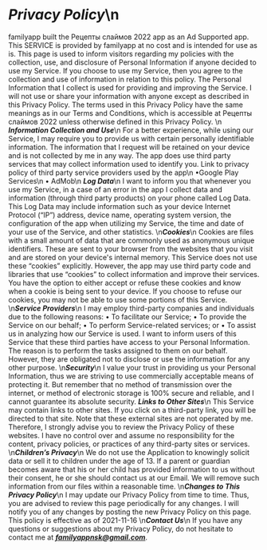 # <b><i>Privacy Policy</i></b>\n
familyapp built the Рецепты слаймов 2022 app as an Ad Supported app. This SERVICE is provided by familyapp at no cost and is intended for use as is.
This page is used to inform visitors regarding my policies with the collection, use, and disclosure of Personal Information if anyone decided to use my Service.
If you choose to use my Service, then you agree to the collection and use of information in relation to this policy. The Personal Information that I collect is used for providing and improving the Service. I will not use or share your information with anyone except as described in this Privacy Policy.
The terms used in this Privacy Policy have the same meanings as in our Terms and Conditions, which is accessible at Рецепты слаймов 2022 unless otherwise defined in this Privacy Policy. \n
<b><i>Information Collection and Use</i></b>\n
For a better experience, while using our Service, I may require you to provide us with certain personally identifiable information. The information that I request will be retained on your device and is not collected by me in any way.
The app does use third party services that may collect information used to identify you.
Link to privacy policy of third party service providers used by the app\n
•Google Play Services\n
•	AdMob\n
<b><i>Log Data</i></b>\n
I want to inform you that whenever you use my Service, in a case of an error in the app I collect data and information (through third party products) on your phone called Log Data. This Log Data may include information such as your device Internet Protocol (“IP”) address, device name, operating system version, the configuration of the app when utilizing my Service, the time and date of your use of the Service, and other statistics.
\n<b><i>Cookies</i></b>\n
Cookies are files with a small amount of data that are commonly used as anonymous unique identifiers. These are sent to your browser from the websites that you visit and are stored on your device\'s internal memory.
This Service does not use these “cookies” explicitly. However, the app may use third party code and libraries that use “cookies” to collect information and improve their services. You have the option to either accept or refuse these cookies and know when a cookie is being sent to your device. If you choose to refuse our cookies, you may not be able to use some portions of this Service.
\n<b><i>Service Providers</i></b>\n
I may employ third-party companies and individuals due to the following reasons:
•	To facilitate our Service;
•	To provide the Service on our behalf;
•	To perform Service-related services; or
•	To assist us in analyzing how our Service is used.
I want to inform users of this Service that these third parties have access to your Personal Information. The reason is to perform the tasks assigned to them on our behalf. However, they are obligated not to disclose or use the information for any other purpose.
\n<b><i>Security</i></b>\n
I value your trust in providing us your Personal Information, thus we are striving to use commercially acceptable means of protecting it. But remember that no method of transmission over the internet, or method of electronic storage is 100% secure and reliable, and I cannot guarantee its absolute security.
<b><i>Links to Other Sites</i></b>\n
This Service may contain links to other sites. If you click on a third-party link, you will be directed to that site. Note that these external sites are not operated by me. Therefore, I strongly advise you to review the Privacy Policy of these websites. I have no control over and assume no responsibility for the content, privacy policies, or practices of any third-party sites or services.
\n<b><i>Children’s Privacy</i></b>\n
We do not use the Application to knowingly solicit data or sell it to children under the age of 13. If a parent or guardian becomes aware that his or her child has provided information to us without their consent, he or she should contact us at our Email.
We will remove such information from our files within a reasonable time.
\n<b><i>Changes to This Privacy Policy</i></b>\n
I may update our Privacy Policy from time to time. Thus, you are advised to review this page periodically for any changes. I will notify you of any changes by posting the new Privacy Policy on this page.
This policy is effective as of 2021-11-16
\n<b><i>Contact Us</i></b>\n
If you have any questions or suggestions about my Privacy Policy, do not hesitate to contact me at <b><i>familyappnsk@gmail.com</i></b>.
